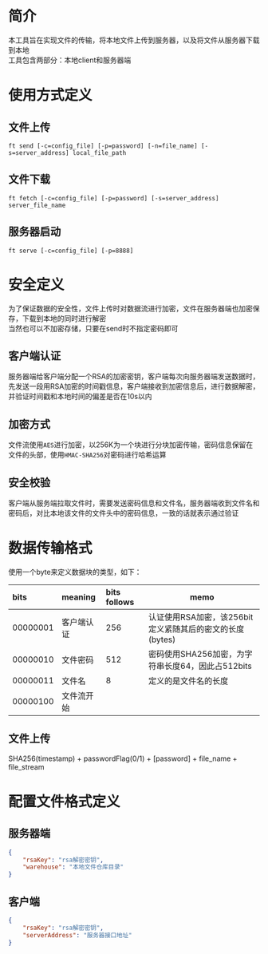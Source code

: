 # 简介
本工具旨在实现文件的传输，将本地文件上传到服务器，以及将文件从服务器下载到本地  
工具包含两部分：本地client和服务器端  
# 使用方式定义
## 文件上传
``` shell script
ft send [-c=config_file] [-p=password] [-n=file_name] [-s=server_address] local_file_path
```
## 文件下载
``` shell script
ft fetch [-c=config_file] [-p=password] [-s=server_address] server_file_name
```
## 服务器启动
```shell script
ft serve [-c=config_file] [-p=8888]
```
# 安全定义
为了保证数据的安全性，文件上传时对数据流进行加密，文件在服务器端也加密保存，下载到本地的同时进行解密  
当然也可以不加密存储，只要在send时不指定密码即可
## 客户端认证
服务器端给客户端分配一个RSA的加密密钥，客户端每次向服务器端发送数据时，先发送一段用RSA加密的时间戳信息，客户端接收到加密信息后，进行数据解密，并验证时间戳和本地时间的偏差是否在10s以内
## 加密方式
文件流使用`AES`进行加密，以256K为一个块进行分块加密传输，密码信息保留在文件的头部，使用`HMAC-SHA256`对密码进行哈希运算
## 安全校验
客户端从服务端拉取文件时，需要发送密码信息和文件名，服务器端收到文件名和密码后，对比本地该文件的文件头中的密码信息，一致的话就表示通过验证
# 数据传输格式
使用一个byte来定义数据块的类型，如下：

|  bits  |  meaning | bits follows | memo |
| :---- | :---- | :---- | ---- |
| 00000001 | 客户端认证 | 256 | 认证使用RSA加密，该256bit定义紧随其后的密文的长度(bytes) |     
| 00000010 | 文件密码 |512 | 密码使用SHA256加密，为字符串长度64，因此占512bits |  
| 00000011 | 文件名 | 8 | 定义的是文件名的长度 |  
| 00000100 | 文件流开始 | | |  

## 文件上传
SHA256(timestamp) + passwordFlag(0/1) + \[password\] + file_name + file_stream  
# 配置文件格式定义
## 服务器端
```json
{
    "rsaKey": "rsa解密密钥",
    "warehouse": "本地文件仓库目录"
}
```
## 客户端
```json
{
    "rsaKey": "rsa解密密钥",
    "serverAddress": "服务器接口地址"
}
```